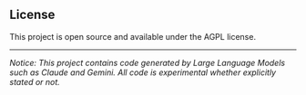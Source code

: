 ## License
This project is open source and available under the AGPL license.

---
*Notice: This project contains code generated by Large Language Models such as Claude and Gemini. All code is experimental whether explicitly stated or not.*
